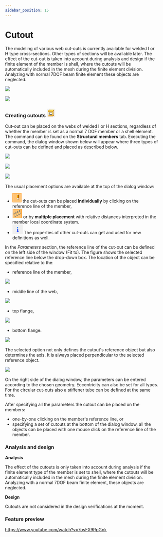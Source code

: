 ```yaml
---
sidebar_position: 15
---
```

# Cutout

The modeling of various web cut-outs is currently available for welded I or H type cross-sections. Other types of sections will be available later. The effect of the cut-out is taken into account during analysis and design if the finite element of the member is shell, where the cutouts will be automatically included in the mesh during the finite element division. Analyzing with normal 7DOF beam finite element these objects are neglected.

<!-- /wp:paragraph -->

<!-- wp:columns -->

<!-- wp:column {"width":"50%","editorskit":{"devices":false,"desktop":true,"tablet":true,"mobile":true,"loggedin":true,"loggedout":true,"acf_visibility":"","acf_field":"","acf_condition":"","acf_value":"","migrated":false,"unit_test":false}} -->

<!-- wp:image {"align":"center","id":11447,"width":493,"height":265,"sizeSlug":"full","linkDestination":"media"} -->

[![](https://consteelsoftware.com/wp-content/uploads/2021/05/scr_dualbeam_cutouts_2.png)](./img/wp-content-uploads-2021-05-scr_dualbeam_cutouts_2.png)

<!-- /wp:image -->

<!-- /wp:column -->

<!-- wp:column {"width":"50%","editorskit":{"devices":false,"desktop":true,"tablet":true,"mobile":true,"loggedin":true,"loggedout":true,"acf_visibility":"","acf_field":"","acf_condition":"","acf_value":"","migrated":false,"unit_test":false}} -->

<!-- wp:image {"align":"center","id":11392,"width":523,"height":265,"sizeSlug":"full","linkDestination":"media","editorskit":{"devices":false,"desktop":true,"tablet":true,"mobile":true,"loggedin":true,"loggedout":true,"acf_visibility":"","acf_field":"","acf_condition":"","acf_value":"","migrated":false,"unit_test":false}} -->

[![](https://consteelsoftware.com/wp-content/uploads/2021/05/scr_dualbeam_cutouts.png)](./img/wp-content-uploads-2021-05-scr_dualbeam_cutouts.png)

<!-- /wp:image -->

<!-- /wp:column -->

<!-- /wp:columns -->

<!-- wp:heading {"level":3} -->

### Creating cutouts ![](./img/wp-content-uploads-2021-05-cmd_cutout.png)

<!-- /wp:heading -->

<!-- wp:paragraph -->

Cut-out can be placed on the webs of welded I or H sections, regardless of whether the member is set as a normal 7 DOF member or a shell element. The command can be found on the **Structural members** tab. Executing the command, the dialog window shown below will appear where three types of cut-outs can be defined and placed as described below.

<!-- /wp:paragraph -->

<!-- wp:columns -->

<!-- wp:column {"width":"33.34%","editorskit":{"devices":false,"desktop":true,"tablet":true,"mobile":true,"loggedin":true,"loggedout":true,"acf_visibility":"","acf_field":"","acf_condition":"","acf_value":"","migrated":false,"unit_test":false}} -->

<!-- wp:image {"align":"center","id":11410,"width":237,"height":260,"sizeSlug":"full","linkDestination":"media","editorskit":{"devices":false,"desktop":true,"tablet":true,"mobile":true,"loggedin":true,"loggedout":true,"acf_visibility":"","acf_field":"","acf_condition":"","acf_value":"","migrated":false,"unit_test":false}} -->

[![](https://consteelsoftware.com/wp-content/uploads/2021/05/dial_dual_cutout_rect.png)](./img/wp-content-uploads-2021-05-dial_dual_cutout_rect.png)

<!-- /wp:image -->

<!-- /wp:column -->

<!-- wp:column {"width":"33.34%","editorskit":{"devices":false,"desktop":true,"tablet":true,"mobile":true,"loggedin":true,"loggedout":true,"acf_visibility":"","acf_field":"","acf_condition":"","acf_value":"","migrated":false,"unit_test":false}} -->

<!-- wp:image {"align":"center","id":11404,"width":237,"height":260,"sizeSlug":"full","linkDestination":"media"} -->

[![](https://consteelsoftware.com/wp-content/uploads/2021/05/dial_dual_cutout_circ.png)](./img/wp-content-uploads-2021-05-dial_dual_cutout_circ.png)

<!-- /wp:image -->

<!-- /wp:column -->

<!-- wp:column {"width":"33.33%","editorskit":{"devices":false,"desktop":true,"tablet":true,"mobile":true,"loggedin":true,"loggedout":true,"acf_visibility":"","acf_field":"","acf_condition":"","acf_value":"","migrated":false,"unit_test":false}} -->

<!-- wp:image {"align":"center","id":11398,"width":237,"height":260,"sizeSlug":"full","linkDestination":"media"} -->

[![](https://consteelsoftware.com/wp-content/uploads/2021/05/dial_dual_cutout_hex.png)](./img/wp-content-uploads-2021-05-dial_dual_cutout_hex.png)

<!-- /wp:image -->

<!-- /wp:column -->

<!-- /wp:columns -->

<!-- wp:paragraph -->

The usual placement options are available at the top of the dialog window:

<!-- /wp:paragraph -->

<!-- wp:list -->

- ![](./img/wp-content-uploads-2021-04-5-3-draw-ico-11.png) the cut-outs can be placed **individually** by clicking on the reference line of the member,
- ![](./img/wp-content-uploads-2021-04-cmd_multi_place.png) or by **multiple placement** with relative distances interpreted in the member local coordinate system.
- ![](./img/wp-content-uploads-2021-04-cmd_draw_get.png) The properties of other cut-outs can get and used for new definitions as well.

<!-- /wp:list -->

<!-- wp:paragraph -->

In the _Parameters_ section, the reference line of the cut-out can be defined on the left side of the window (Fit to). The figure shows the selected reference line below the drop-down box. The location of the object can be specified relative to the:

<!-- /wp:paragraph -->

<!-- wp:columns -->

<!-- wp:column {"width":"24%","editorskit":{"devices":false,"desktop":true,"tablet":true,"mobile":true,"loggedin":true,"loggedout":true,"acf_visibility":"","acf_field":"","acf_condition":"","acf_value":"","migrated":false,"unit_test":false}} -->

<!-- wp:list {"editorskit":{"devices":false,"desktop":true,"tablet":true,"mobile":true,"loggedin":true,"loggedout":true,"acf_visibility":"","acf_field":"","acf_condition":"","acf_value":"","migrated":false,"unit_test":false}} -->

- reference line of the member,

[![](https://consteelsoftware.com/wp-content/uploads/2021/05/dial_dual_cutout_fit_refline.png)](./img/wp-content-uploads-2021-05-dial_dual_cutout_fit_refline.png)

- middle line of the web,

[![](https://consteelsoftware.com/wp-content/uploads/2021/05/dial_dual_cutout_fit_webmid.png)](./img/wp-content-uploads-2021-05-dial_dual_cutout_fit_webmid.png)

- top flange,

[![](https://consteelsoftware.com/wp-content/uploads/2021/05/dial_dual_cutout_fit_top.png)](./img/wp-content-uploads-2021-05-dial_dual_cutout_fit_top.png)

- bottom flange.

[![](https://consteelsoftware.com/wp-content/uploads/2021/05/dial_dual_cutout_fit_bottom.png)](./img/wp-content-uploads-2021-05-dial_dual_cutout_fit_bottom.png)

<!-- /wp:image -->

<!-- /wp:column -->

<!-- /wp:columns -->

<!-- wp:paragraph -->

The selected option not only defines the cutout's reference object but also determines the axis. It is always placed perpendicular to the selected reference object.

<!-- /wp:paragraph -->

<!-- wp:image {"align":"center","id":11597,"width":311,"height":313,"sizeSlug":"full","linkDestination":"media"} -->

[![](https://consteelsoftware.com/wp-content/uploads/2021/05/scr_dualbeam_cutout_ref.png)](./img/wp-content-uploads-2021-05-scr_dualbeam_cutout_ref.png)

<!-- /wp:image -->

<!-- wp:paragraph -->

On the right side of the dialog window, the parameters can be entered according to the chosen geometry. Eccentricity can also be set for all types. For the circular cut-outs also a stiffener tube can be defined at the same time.

<!-- /wp:paragraph -->

<!-- wp:paragraph -->

After specifying all the parameters the cutout can be placed on the members:

<!-- /wp:paragraph -->

<!-- wp:list -->

- one-by-one clicking on the member's reference line, or
- specifying a set of cutouts at the bottom of the dialog window, all the objects can be placed with one mouse click on the reference line of the member.

<!-- /wp:list -->

<!-- wp:heading {"level":3} -->

### Analysis and design

<!-- /wp:heading -->

<!-- wp:paragraph -->

**Analysis**

<!-- /wp:paragraph -->

<!-- wp:paragraph {"align":"justify"} -->

The effect of the cutouts is only taken into account during analysis if the finite element type of the member is set to shell, where the cutouts will be automatically included in the mesh during the finite element division. Analyzing with a normal 7DOF beam finite element, these objects are neglected.

<!-- /wp:paragraph -->

<!-- wp:paragraph -->

**Design**

<!-- /wp:paragraph -->

<!-- wp:paragraph -->

Cutouts are not considered in the design verifications at the moment.

<!-- /wp:paragraph -->

<!-- wp:spacer {"height":11} -->

<!-- /wp:spacer -->

<!-- wp:heading {"level":3} -->

### Feature preview

<!-- /wp:heading -->

<!-- wp:html -->

https://www.youtube.com/watch?v=7osFX9RpGnk

<!-- /wp:html -->
